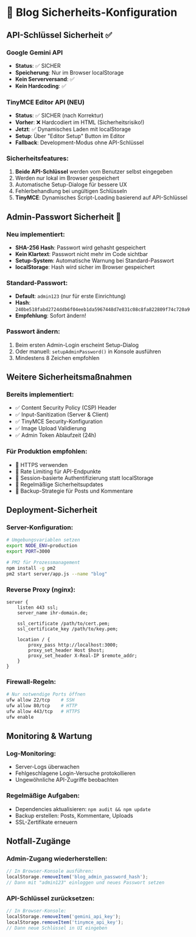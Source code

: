 # 🔐 Blog Sicherheits-Konfiguration

## API-Schlüssel Sicherheit ✅

### Google Gemini API
- **Status**: ✅ SICHER
- **Speicherung**: Nur im Browser localStorage
- **Kein Serverversand**: ✅
- **Kein Hardcoding**: ✅

### TinyMCE Editor API (NEU)
- **Status**: ✅ SICHER (nach Korrektur)
- **Vorher**: ❌ Hardcodiert im HTML (Sicherheitsrisiko!)
- **Jetzt**: ✅ Dynamisches Laden mit localStorage
- **Setup**: Über "Editor Setup" Button im Editor
- **Fallback**: Development-Modus ohne API-Schlüssel

### Sicherheitsfeatures:
1. **Beide API-Schlüssel** werden vom Benutzer selbst eingegeben
2. Werden nur lokal im Browser gespeichert
3. Automatische Setup-Dialoge für bessere UX
4. Fehlerbehandlung bei ungültigen Schlüsseln
5. **TinyMCE**: Dynamisches Script-Loading basierend auf API-Schlüssel

## Admin-Passwort Sicherheit 🔧

### Neu implementiert:
- **SHA-256 Hash**: Passwort wird gehasht gespeichert
- **Kein Klartext**: Passwort nicht mehr im Code sichtbar
- **Setup-System**: Automatische Warnung bei Standard-Passwort
- **localStorage**: Hash wird sicher im Browser gespeichert

### Standard-Passwort:
- **Default**: `admin123` (nur für erste Einrichtung)
- **Hash**: `240be518fabd2724ddb6f04eeb1da5967448d7e831c08c8fa822809f74c720a9`
- **Empfehlung**: Sofort ändern!

### Passwort ändern:
1. Beim ersten Admin-Login erscheint Setup-Dialog
2. Oder manuell: `setupAdminPassword()` in Konsole ausführen
3. Mindestens 8 Zeichen empfohlen

## Weitere Sicherheitsmaßnahmen

### Bereits implementiert:
- ✅ Content Security Policy (CSP) Header
- ✅ Input-Sanitization (Server & Client)
- ✅ TinyMCE Security-Konfiguration
- ✅ Image Upload Validierung
- ✅ Admin Token Ablaufzeit (24h)

### Für Produktion empfohlen:
- 🔧 HTTPS verwenden
- 🔧 Rate Limiting für API-Endpunkte
- 🔧 Session-basierte Authentifizierung statt localStorage
- 🔧 Regelmäßige Sicherheitsupdates
- 🔧 Backup-Strategie für Posts und Kommentare

## Deployment-Sicherheit

### Server-Konfiguration:
```bash
# Umgebungsvariablen setzen
export NODE_ENV=production
export PORT=3000

# PM2 für Prozessmanagement
npm install -g pm2
pm2 start server/app.js --name "blog"
```

### Reverse Proxy (nginx):
```nginx
server {
    listen 443 ssl;
    server_name ihr-domain.de;
    
    ssl_certificate /path/to/cert.pem;
    ssl_certificate_key /path/to/key.pem;
    
    location / {
        proxy_pass http://localhost:3000;
        proxy_set_header Host $host;
        proxy_set_header X-Real-IP $remote_addr;
    }
}
```

### Firewall-Regeln:
```bash
# Nur notwendige Ports öffnen
ufw allow 22/tcp    # SSH
ufw allow 80/tcp    # HTTP
ufw allow 443/tcp   # HTTPS
ufw enable
```

## Monitoring & Wartung

### Log-Monitoring:
- Server-Logs überwachen
- Fehlgeschlagene Login-Versuche protokollieren
- Ungewöhnliche API-Zugriffe beobachten

### Regelmäßige Aufgaben:
- Dependencies aktualisieren: `npm audit && npm update`
- Backup erstellen: Posts, Kommentare, Uploads
- SSL-Zertifikate erneuern

## Notfall-Zugänge

### Admin-Zugang wiederherstellen:
```javascript
// In Browser-Konsole ausführen:
localStorage.removeItem('blog_admin_password_hash');
// Dann mit "admin123" einloggen und neues Passwort setzen
```

### API-Schlüssel zurücksetzen:
```javascript
// In Browser-Konsole:
localStorage.removeItem('gemini_api_key');
localStorage.removeItem('tinymce_api_key');
// Dann neue Schlüssel in UI eingeben
```
